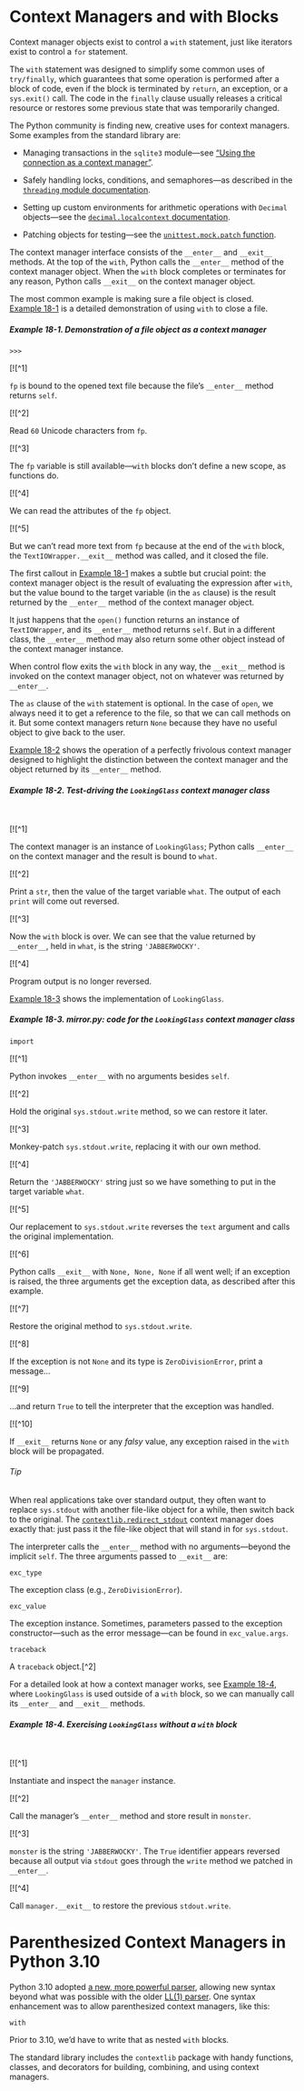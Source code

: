 # Context Managers and with Blocks

Context manager objects exist to control a `with` statement, just like iterators exist to control a `for` statement.

The `with` statement was designed to simplify some common uses of `try/finally`, which guarantees that some operation is performed after a block of code, even if the block is terminated by `return`, an exception, or a `sys.exit()` call. The code in the `finally` clause usually releases a critical resource or restores some previous state that was temporarily changed.

The Python community is finding new, creative uses for context managers. Some examples from the standard library are:

- Managing transactions in the `sqlite3` module—see [“Using the connection as a context manager”](https://fpy.li/18-2).
    
- Safely handling locks, conditions, and semaphores—as described in the [`threading` module documentation](https://fpy.li/18-3).
    
- Setting up custom environments for arithmetic operations with `Decimal` objects—see the [`decimal.localcontext` documentation](https://fpy.li/18-4).
    
- Patching objects for testing—see the [`unittest.mock.patch` function](https://fpy.li/18-5).
    

The context manager interface consists of the `__enter__` and `__exit__` methods. At the top of the `with`, Python calls the `__enter__` method of the context manager object. When the `with` block completes or terminates for any reason, Python calls `__exit__` on the context manager object.

The most common example is making sure a file object is closed. [Example 18-1](#with_file_demo) is a detailed demonstration of using `with` to close a file.

##### Example 18-1. Demonstration of a file object as a context manager

```
>>> 
```

[![^1]

`fp` is bound to the opened text file because the file’s `__enter__` method returns `self`.

[![^2]

Read `60` Unicode characters from `fp`.

[![^3]

The `fp` variable is still available—`with` blocks don’t define a new scope, as functions do.

[![^4]

We can read the attributes of the `fp` object.

[![^5]

But we can’t read more text from `fp` because at the end of the `with` block, the `TextIOWrapper.__exit__` method was called, and it closed the file.

The first callout in [Example 18-1](#with_file_demo) makes a subtle but crucial point: the context manager object is the result of evaluating the expression after `with`, but the value bound to the target variable (in the `as` clause) is the result returned by the `__enter__` method of the context manager object.

It just happens that the `open()` function returns an instance of `TextIOWrapper`, and its `__enter__` method returns `self`. But in a different class, the `__enter__` method may also return some other object instead of the context manager instance.

When control flow exits the `with` block in any way, the `__exit__` method is invoked on the context manager object, not on whatever was returned by `__enter__`.

The `as` clause of the `with` statement is optional. In the case of `open`, we always need it to get a reference to the file, so that we can call methods on it. But some context managers return `None` because they have no useful object to give back to the user.

[Example 18-2](#looking_glass_demo_1) shows the operation of a perfectly frivolous context manager designed to highlight the distinction between the context manager and the object returned by its `__enter__` method.

##### Example 18-2. Test-driving the `LookingGlass` context manager class

```
    
```

[![^1]

The context manager is an instance of `LookingGlass`; Python calls `__enter__` on the context manager and the result is bound to `what`.

[![^2]

Print a `str`, then the value of the target variable `what`. The output of each `print` will come out reversed.

[![^3]

Now the `with` block is over. We can see that the value returned by `__enter__`, held in `what`, is the string `'JABBERWOCKY'`.

[![^4]

Program output is no longer reversed.

[Example 18-3](#looking_glass_ex) shows the implementation of `LookingGlass`.

##### Example 18-3. mirror.py: code for the `LookingGlass` context manager class

```
import
```

[![^1]

Python invokes `__enter__` with no arguments besides `self`.

[![^2]

Hold the original `sys.stdout.write` method, so we can restore it later.

[![^3]

Monkey-patch `sys.stdout.write`, replacing it with our own method.

[![^4]

Return the `'JABBERWOCKY'` string just so we have something to put in the target variable `what`.

[![^5]

Our replacement to `sys.stdout.write` reverses the `text` argument and calls the original implementation.

[![^6]

Python calls `__exit__` with `None, None, None` if all went well; if an exception is raised, the three arguments get the exception data, as described after this example.

[![^7]

Restore the original method to `sys.stdout.write`.

[![^8]

If the exception is not `None` and its type is `ZeroDivisionError`, print a message…

[![^9]

…and return `True` to tell the interpreter that the exception was handled.

[![^10]

If `__exit__` returns `None` or any _falsy_ value, any exception raised in the `with` block will be propagated.

###### Tip

When real applications take over standard output, they often want to replace `sys.stdout` with another file-like object for a while, then switch back to the original. The [`contextlib.redirect_stdout`](https://fpy.li/18-6) context manager does exactly that: just pass it the file-like object that will stand in for `sys.stdout`.

The interpreter calls the `__enter__` method with no arguments—beyond the implicit `self`. The three arguments passed to `__exit__` are:

`exc_type`

The exception class (e.g., `ZeroDivisionError`).

`exc_value`

The exception instance. Sometimes, parameters passed to the exception constructor—such as the error message—can be found in `exc_value.args`.

`traceback`

A `traceback` object.[^2]

For a detailed look at how a context manager works, see [Example 18-4](#looking_glass_demo_2), where `LookingGlass` is used outside of a `with` block, so we can manually call its `__enter__` and `__exit__` methods.

##### Example 18-4. Exercising `LookingGlass` without a `with` block

```
    
```

[![^1]

Instantiate and inspect the `manager` instance.

[![^2]

Call the manager’s `__enter__` method and store result in `monster`.

[![^3]

`monster` is the string `'JABBERWOCKY'`. The `True` identifier appears reversed because all output via `stdout` goes through the `write` method we patched in `__enter__`.

[![^4]

Call `manager.__exit__` to restore the previous `stdout.write`.

# Parenthesized Context Managers in Python 3.10

Python 3.10 adopted [a new, more powerful parser](https://fpy.li/pep617), allowing new syntax beyond what was possible with the older [LL(1) parser](https://fpy.li/18-8). One syntax enhancement was to allow parenthesized context managers, like this:

```
with
```

Prior to 3.10, we’d have to write that as nested `with` blocks.

The standard library includes the `contextlib` package with handy functions, classes, and decorators for building, combining, and using context managers.